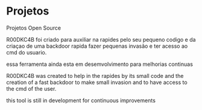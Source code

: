 # Projetos
Projetos Open Source

R00DKC4B 
foi criado para auxiliar na rapides pelo seu pequeno codigo  e da criaçao de uma backdoor rapida fazer pequenas invasão e ter acesso ao cmd do usuario. 

essa ferramenta ainda esta em desemvolvimento para melhorias continuas  

R00DKC4B
was created to help in the rapides by its small code and the creation of a fast backdoor to make small invasion and to have access to the cmd of the user.

this tool is still in development for continuous improvements




